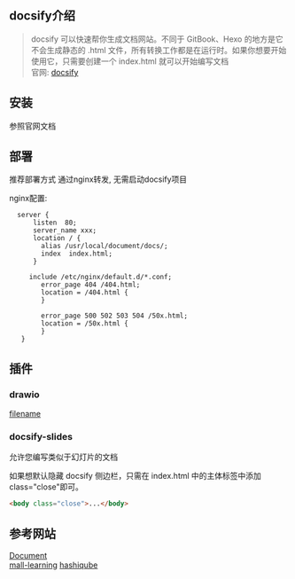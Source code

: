 ## docsify介绍
> docsify 可以快速帮你生成文档网站。不同于 GitBook、Hexo 的地方是它不会生成静态的 .html 文件，所有转换工作都是在运行时。如果你想要开始使用它，只需要创建一个 index.html 就可以开始编写文档  
> 官网: [docsify](https://docsify.js.org/ ':target=_blank')

## 安装
参照官网文档

## 部署
推荐部署方式 通过nginx转发, 无需启动docsify项目  

nginx配置:
```
  server {
      listen  80;
      server_name xxx;
      location / {
        alias /usr/local/document/docs/;
        index  index.html;
      }

     include /etc/nginx/default.d/*.conf;
        error_page 404 /404.html;
        location = /404.html {
        }

        error_page 500 502 503 504 /50x.html;
        location = /50x.html {
        }
   }
```

## 插件

### drawio
[filename](https://cdn.jsdelivr.net/npm/docsify-drawio/test.drawio ':include :type=code')

### docsify-slides
允许您编写类似于幻灯片的文档

如果想默认隐藏 docsify 侧边栏，只需在 index.html 中的主体标签中添加 class="close"即可。
```html
<body class="close">...</body>
```

## 参考网站
[Document](https://www.tlcsdm.com/ ':target=_blank')  
[mall-learning](http://www.macrozheng.com/ ':target=_blank')
[hashiqube](https://github.com/star3am/hashiqube ':target=_blank')
